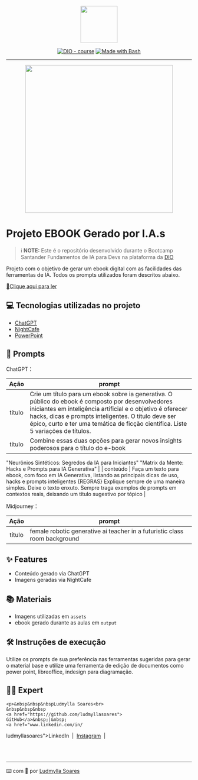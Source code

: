 <p align="center">
    <img width="100" src=".github/assets/banner.png">
</p>


<p align="center">
<a href="https://dio.me/"><img src="https://img.shields.io/badge/DIO-Course-28DA77?logo=youtube" alt="DIO - course"></a>
<a href="https://www.gnu.org/software/bash/" title="Go to Bash homepage"><img src="https://img.shields.io/badge/Prompt-Project-blue?logo=gnu-bash&amp;logoColor=white" alt="Made with Bash"></a></p>

-------


<p align="center">
<img 
    src="./assets/cover.png"
    width="400"  
/>
</p>

# Projeto EBOOK Gerado por I.A.s


 > ℹ️ **NOTE:** Este é o repositório desenvolvido durante o Bootcamp Santander Fundamentos de IA para Devs na plataforma da [DIO](https://dio.me)

Projeto com o objetivo de gerar um ebook digital com as facilidades das ferramentas de IA. Todos os prompts utilizados foram descritos abaixo.

<a href="" title="View PDF now"> 📕Clique aqui para ler</a>

## 💻 Tecnologias utilizadas no projeto

- [ChatGPT](https://chat.openai.com/) 
- [NightCafe](https://creator.nightcafe.studio/)
- [PowerPoint](https://www.microsoft.com/en/microsoft-365/powerpoint)

## 🧠 Prompts


ChatGPT：

|   Ação   | prompt                                                                                                                                                                                                                                                                         |
| :------: | ------------------------------------------------------------------------------------------------------------------------------------------------------------------------------------------------------------------------------------------------------------------------------ |
|  título  | Crie um título para um ebook sobre ia generativa. O público do ebook é composto por desenvolvedores iniciantes em inteligência artificial e o objetivo é oferecer hacks, dicas e prompts inteligentes. O título deve ser épico, curto e ter uma temática de ficção científica. Liste 5 variações de títulos. |   
|  título  | Combine essas duas opções para gerar novos insights poderosos para o título do e-book
"Neurônios Sintéticos: Segredos da IA para Iniciantes"
"Matrix da Mente: Hacks e Prompts para IA Generativa"    | 
| conteúdo | Faça um texto para ebook, com foco em IA Generativa, listando as principais dicas de uso, hacks e prompts inteligentes {REGRAS} Explique sempre de uma maneira simples. Deixe o texto enxuto. Sempre traga exemplos de prompts em contextos reais, deixando um título sugestivo por tópico |


Midjourney：

|  Ação  | prompt                                                                                 |
| :----: | -------------------------------------------------------------------------------------- |
| título | female robotic generative ai teacher in a futuristic class room background             |

## ✨ Features

- Conteúdo gerado via ChatGPT
- Imagens geradas via NightCafe

## 📚 Materiais

- Imagens utilizadas em `assets`
- ebook gerado durante as aulas em `output`

## 🛠️ Instruções de execução

Utilize os prompts de sua preferência nas ferramentas sugeridas para gerar o material base e utilize uma ferramenta de edição de documentos como power point, libreoffice, indesign para diagramação.

## 👨‍💻 Expert

<p>
   
    <p>&nbsp&nbsp&nbspLudmylla Soares<br>
    &nbsp&nbsp&nbsp
    <a href="https://github.com/ludmyllasoares">
    GitHub</a>&nbsp;|&nbsp;
    <a href="www.linkedin.com/in/
ludmyllasoares">LinkedIn</a>
&nbsp;|&nbsp;
    <a href="https://www.instagram.com/ludmyllao_soares/">
    Instagram</a>
&nbsp;|&nbsp;</p>
</p>
<br/><br/>
<p>

---

⌨️ com 💜 por [Ludmylla Soares](https://github.com/ludmyllasoares)
